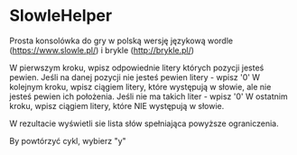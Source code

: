 # SlowleHelper


Prosta konsolówka do gry w polską wersję językową wordle (https://www.slowle.pl/) i brykle (http://brykle.pl/)

W pierwszym kroku, wpisz odpowiednie litery których pozycji jesteś pewien. Jeśli na danej pozycji nie jesteś pewien litery - wpisz '0'
W kolejnym kroku, wpisz ciągiem litery, które występują w słowie, ale nie jesteś pewien ich położenia. Jeśli nie ma takich liter - wpisz '0' 
W ostatnim kroku, wpisz ciągiem litery, które NIE występują w słowie.

W rezultacie wyświetli sie lista słów spełniająca powyższe ograniczenia.

By powtórzyć cykl, wybierz "y"
